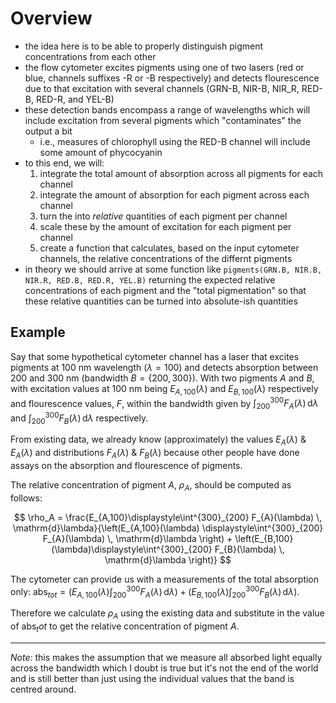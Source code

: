 # Overview

- the idea here is to be able to properly distinguish pigment concentrations from each other
- the flow cytometer excites pigments using one of two lasers (red or blue, channels suffixes -R or -B respectively) and detects flourescence due to that excitation with several channels (GRN-B, NIR-B, NIR_R, RED-B, RED-R, and YEL-B)
- these detection bands encompass a range of wavelengths which will include excitation from several pigments which "contaminates" the output a bit
  - i.e., measures of chlorophyll using the RED-B channel will include some amount of phycocyanin
- to this end, we will:
  1. integrate the total amount of absorption across all pigments for each channel
  2. integrate the amount of absorption for each pigment across each channel
  3. turn the into *relative* quantities of each pigment per channel
  4. scale these by the amount of excitation for each pigment per channel
  5. create a function that calculates, based on the input cytometer channels, the relative concentrations of the differnt pigments
- in theory we should arrive at some function like `pigments(GRN.B, NIR.B, NIR.R, RED.B, RED.R, YEL.B)` returning the expected relative concentrations of each pigment and the "total pigmentation" so that these relative quantities can be turned into absolute-ish quantities

## Example

Say that some hypothetical cytometer channel has a laser that excites pigments at 100 nm wavelength ($\lambda = 100$) and detects absorption between 200 and 300 nm (bandwidth $B = \{200, 300 \}$). With two pigments $A$ and $B$, with excitation values at 100 nm being $E_{A,100}(\lambda)$ and $E_{B,100}(\lambda)$ respectively and flourescence values, $F$, within the bandwidth given by $\int^{300}_{200} F_{A}(\lambda) \, \mathrm{d}\lambda$ and $\int^{300}_{200} F_{B}(\lambda) \, \mathrm{d}\lambda$ respectively.

From existing data, we already know (approximately) the values $E_A(\lambda)$ & $E_A(\lambda)$ and distributions $F_A(\lambda)$ & $F_B(\lambda)$ because other people have done assays on the absorption and flourescence of pigments.

The relative concentration of pigment $A$, $\rho_A$, should be computed as follows:

$$
\rho_A = \frac{E_{A,100}\displaystyle\int^{300}_{200} F_{A}(\lambda) \, \mathrm{d}\lambda}{\left(E_{A,100}(\lambda) \displaystyle\int^{300}_{200} F_{A}(\lambda) \, \mathrm{d}\lambda \right) + \left(E_{B,100}(\lambda)\displaystyle\int^{300}_{200} F_{B}(\lambda) \, \mathrm{d}\lambda \right)}
$$

The cytometer can provide us with a measurements of the total absorption only: $\mathrm{abs}_{tot} = \left(E_{A,100}(\lambda) \displaystyle\int^{300}_{200} F_{A}(\lambda) \, \mathrm{d}\lambda \right) + \left(E_{B,100}(\lambda)\displaystyle\int^{300}_{200} F_{B}(\lambda) \, \mathrm{d}\lambda \right)$. 

Therefore we calculate $\rho_A$ using the existing data and substitute in the value of $\mathrm{abs}_tot$ to get the relative concentration of pigment $A$.

---

*Note:* this makes the assumption that we measure all absorbed light equally across the bandwidth which I doubt is true but it's not the end of the world and is still better than just using the individual values that the band is centred around.
